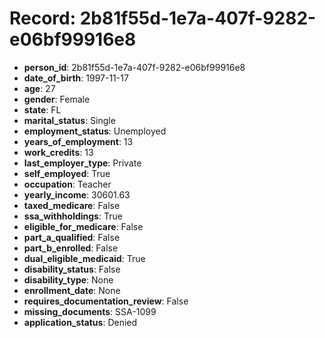 # Record: 2b81f55d-1e7a-407f-9282-e06bf99916e8

- **person_id**: 2b81f55d-1e7a-407f-9282-e06bf99916e8
- **date_of_birth**: 1997-11-17
- **age**: 27
- **gender**: Female
- **state**: FL
- **marital_status**: Single
- **employment_status**: Unemployed
- **years_of_employment**: 13
- **work_credits**: 13
- **last_employer_type**: Private
- **self_employed**: True
- **occupation**: Teacher
- **yearly_income**: 30601.63
- **taxed_medicare**: False
- **ssa_withholdings**: True
- **eligible_for_medicare**: False
- **part_a_qualified**: False
- **part_b_enrolled**: False
- **dual_eligible_medicaid**: True
- **disability_status**: False
- **disability_type**: None
- **enrollment_date**: None
- **requires_documentation_review**: False
- **missing_documents**: SSA-1099
- **application_status**: Denied